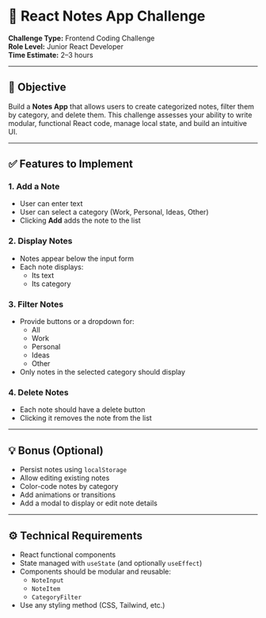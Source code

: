 # 🧪 React Notes App Challenge

**Challenge Type:** Frontend Coding Challenge  
**Role Level:** Junior React Developer  
**Time Estimate:** 2–3 hours

---

## 🎯 Objective

Build a **Notes App** that allows users to create categorized notes, filter them by category, and delete them. This challenge assesses your ability to write modular, functional React code, manage local state, and build an intuitive UI.

---

## ✅ Features to Implement

### 1. Add a Note
- User can enter text
- User can select a category (Work, Personal, Ideas, Other)
- Clicking **Add** adds the note to the list

### 2. Display Notes
- Notes appear below the input form
- Each note displays:
  - Its text
  - Its category

### 3. Filter Notes
- Provide buttons or a dropdown for:
  - All
  - Work
  - Personal
  - Ideas
  - Other
- Only notes in the selected category should display

### 4. Delete Notes
- Each note should have a delete button
- Clicking it removes the note from the list

---

## 💡 Bonus (Optional)

- Persist notes using `localStorage`
- Allow editing existing notes
- Color-code notes by category
- Add animations or transitions
- Add a modal to display or edit note details

---

## ⚙️ Technical Requirements

- React functional components
- State managed with `useState` (and optionally `useEffect`)
- Components should be modular and reusable:
  - `NoteInput`
  - `NoteItem`
  - `CategoryFilter`
- Use any styling method (CSS, Tailwind, etc.)